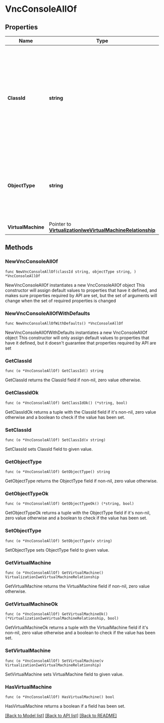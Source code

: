 # VncConsoleAllOf

## Properties

Name | Type | Description | Notes
------------ | ------------- | ------------- | -------------
**ClassId** | **string** | The fully-qualified name of the instantiated, concrete type. This property is used as a discriminator to identify the type of the payload when marshaling and unmarshaling data. | [default to "vnc.Console"]
**ObjectType** | **string** | The fully-qualified name of the instantiated, concrete type. The value should be the same as the &#39;ClassId&#39; property. | [default to "vnc.Console"]
**VirtualMachine** | Pointer to [**VirtualizationIweVirtualMachineRelationship**](VirtualizationIweVirtualMachineRelationship.md) |  | [optional] 

## Methods

### NewVncConsoleAllOf

`func NewVncConsoleAllOf(classId string, objectType string, ) *VncConsoleAllOf`

NewVncConsoleAllOf instantiates a new VncConsoleAllOf object
This constructor will assign default values to properties that have it defined,
and makes sure properties required by API are set, but the set of arguments
will change when the set of required properties is changed

### NewVncConsoleAllOfWithDefaults

`func NewVncConsoleAllOfWithDefaults() *VncConsoleAllOf`

NewVncConsoleAllOfWithDefaults instantiates a new VncConsoleAllOf object
This constructor will only assign default values to properties that have it defined,
but it doesn't guarantee that properties required by API are set

### GetClassId

`func (o *VncConsoleAllOf) GetClassId() string`

GetClassId returns the ClassId field if non-nil, zero value otherwise.

### GetClassIdOk

`func (o *VncConsoleAllOf) GetClassIdOk() (*string, bool)`

GetClassIdOk returns a tuple with the ClassId field if it's non-nil, zero value otherwise
and a boolean to check if the value has been set.

### SetClassId

`func (o *VncConsoleAllOf) SetClassId(v string)`

SetClassId sets ClassId field to given value.


### GetObjectType

`func (o *VncConsoleAllOf) GetObjectType() string`

GetObjectType returns the ObjectType field if non-nil, zero value otherwise.

### GetObjectTypeOk

`func (o *VncConsoleAllOf) GetObjectTypeOk() (*string, bool)`

GetObjectTypeOk returns a tuple with the ObjectType field if it's non-nil, zero value otherwise
and a boolean to check if the value has been set.

### SetObjectType

`func (o *VncConsoleAllOf) SetObjectType(v string)`

SetObjectType sets ObjectType field to given value.


### GetVirtualMachine

`func (o *VncConsoleAllOf) GetVirtualMachine() VirtualizationIweVirtualMachineRelationship`

GetVirtualMachine returns the VirtualMachine field if non-nil, zero value otherwise.

### GetVirtualMachineOk

`func (o *VncConsoleAllOf) GetVirtualMachineOk() (*VirtualizationIweVirtualMachineRelationship, bool)`

GetVirtualMachineOk returns a tuple with the VirtualMachine field if it's non-nil, zero value otherwise
and a boolean to check if the value has been set.

### SetVirtualMachine

`func (o *VncConsoleAllOf) SetVirtualMachine(v VirtualizationIweVirtualMachineRelationship)`

SetVirtualMachine sets VirtualMachine field to given value.

### HasVirtualMachine

`func (o *VncConsoleAllOf) HasVirtualMachine() bool`

HasVirtualMachine returns a boolean if a field has been set.


[[Back to Model list]](../README.md#documentation-for-models) [[Back to API list]](../README.md#documentation-for-api-endpoints) [[Back to README]](../README.md)


